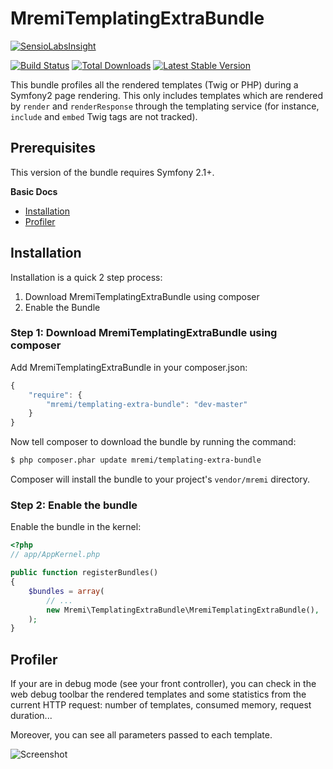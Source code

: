 MremiTemplatingExtraBundle
==========================

[![SensioLabsInsight](https://insight.sensiolabs.com/projects/6f168569-7975-4b8a-bc15-c79446ba0fef/big.png)](https://insight.sensiolabs.com/projects/6f168569-7975-4b8a-bc15-c79446ba0fef)

[![Build Status](https://api.travis-ci.org/mremi/TemplatingExtraBundle.png?branch=master)](https://travis-ci.org/mremi/TemplatingExtraBundle)
[![Total Downloads](https://poser.pugx.org/mremi/templating-extra-bundle/downloads.png)](https://packagist.org/packages/mremi/templating-extra-bundle)
[![Latest Stable Version](https://poser.pugx.org/mremi/templating-extra-bundle/v/stable.png)](https://packagist.org/packages/mremi/templating-extra-bundle)

This bundle profiles all the rendered templates (Twig or PHP) during a Symfony2
page rendering. This only includes templates which are rendered by `render` and
`renderResponse` through the templating service (for instance, `include` and
`embed` Twig tags are not tracked).

## Prerequisites

This version of the bundle requires Symfony 2.1+.

**Basic Docs**

* [Installation](#installation)
* [Profiler](#profiler)

<a name="installation"></a>

## Installation

Installation is a quick 2 step process:

1. Download MremiTemplatingExtraBundle using composer
2. Enable the Bundle

### Step 1: Download MremiTemplatingExtraBundle using composer

Add MremiTemplatingExtraBundle in your composer.json:

```js
{
    "require": {
        "mremi/templating-extra-bundle": "dev-master"
    }
}
```

Now tell composer to download the bundle by running the command:

``` bash
$ php composer.phar update mremi/templating-extra-bundle
```

Composer will install the bundle to your project's `vendor/mremi` directory.

### Step 2: Enable the bundle

Enable the bundle in the kernel:

``` php
<?php
// app/AppKernel.php

public function registerBundles()
{
    $bundles = array(
        // ...
        new Mremi\TemplatingExtraBundle\MremiTemplatingExtraBundle(),
    );
}
```

<a name="profiler"></a>

## Profiler

If your are in debug mode (see your front controller), you can check in the web
debug toolbar the rendered templates and some statistics from the current
HTTP request: number of templates, consumed memory, request duration...

Moreover, you can see all parameters passed to each template.

![Screenshot](https://raw.github.com/mremi/TemplatingExtraBundle/master/Resources/doc/images/profiler.png)
